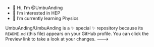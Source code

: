 - 👋 Hi, I’m @UmbuAnding
- 👀 I’m interested in HEP
- 🌱 I’m currently learning Physics


  
UmbuAnding/UmbuAnding is a ✨ special ✨ repository because its `README.md` (this file) appears on your GitHub profile.
You can click the Preview link to take a look at your changes.
--->
